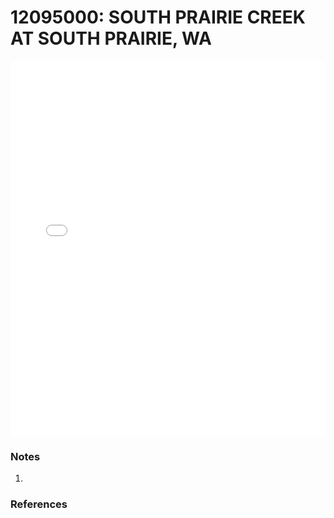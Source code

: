 # 12095000: SOUTH PRAIRIE CREEK AT SOUTH PRAIRIE, WA

<iframe src="/_static/stations/12095000_fdc.html" width="100%" height="600" frameborder="0"></iframe>

### Notes
1. 

### References

